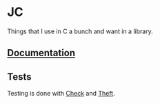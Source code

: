 # JC

Things that I use in C a bunch and want in a library.

## [Documentation](https://www.jlobblet.co.uk/JC)

## Tests

Testing is done with [Check](https://github.com/libcheck/check) and [Theft](https://github.com/silentbicycle/theft).
